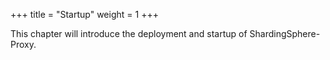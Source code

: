 +++
title = "Startup"
weight = 1
+++

This chapter will introduce the deployment and startup of ShardingSphere-Proxy.
